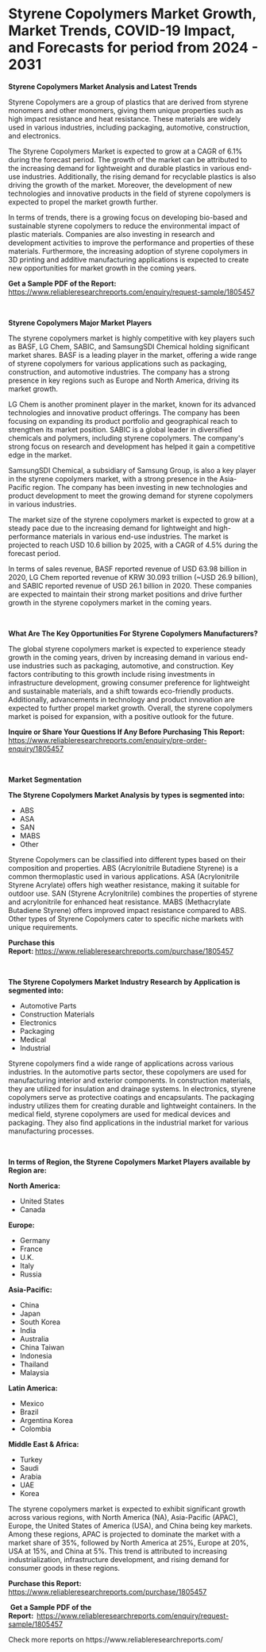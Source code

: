 <p><h1>Styrene Copolymers Market Growth, Market Trends, COVID-19 Impact, and Forecasts for period from 2024 - 2031</h1></p><p><strong>Styrene Copolymers Market Analysis and Latest Trends</strong></p>
<p><p>Styrene Copolymers are a group of plastics that are derived from styrene monomers and other monomers, giving them unique properties such as high impact resistance and heat resistance. These materials are widely used in various industries, including packaging, automotive, construction, and electronics.</p><p>The Styrene Copolymers Market is expected to grow at a CAGR of 6.1% during the forecast period. The growth of the market can be attributed to the increasing demand for lightweight and durable plastics in various end-use industries. Additionally, the rising demand for recyclable plastics is also driving the growth of the market. Moreover, the development of new technologies and innovative products in the field of styrene copolymers is expected to propel the market growth further.</p><p>In terms of trends, there is a growing focus on developing bio-based and sustainable styrene copolymers to reduce the environmental impact of plastic materials. Companies are also investing in research and development activities to improve the performance and properties of these materials. Furthermore, the increasing adoption of styrene copolymers in 3D printing and additive manufacturing applications is expected to create new opportunities for market growth in the coming years.</p></p>
<p><strong>Get a Sample PDF of the Report:&nbsp;</strong> <a href="https://www.reliableresearchreports.com/enquiry/request-sample/1805457">https://www.reliableresearchreports.com/enquiry/request-sample/1805457</a></p>
<p>&nbsp;</p>
<p><strong>Styrene Copolymers Major Market Players</strong></p>
<p><p>The styrene copolymers market is highly competitive with key players such as BASF, LG Chem, SABIC, and SamsungSDI Chemical holding significant market shares. BASF is a leading player in the market, offering a wide range of styrene copolymers for various applications such as packaging, construction, and automotive industries. The company has a strong presence in key regions such as Europe and North America, driving its market growth.</p><p>LG Chem is another prominent player in the market, known for its advanced technologies and innovative product offerings. The company has been focusing on expanding its product portfolio and geographical reach to strengthen its market position. SABIC is a global leader in diversified chemicals and polymers, including styrene copolymers. The company's strong focus on research and development has helped it gain a competitive edge in the market.</p><p>SamsungSDI Chemical, a subsidiary of Samsung Group, is also a key player in the styrene copolymers market, with a strong presence in the Asia-Pacific region. The company has been investing in new technologies and product development to meet the growing demand for styrene copolymers in various industries.</p><p>The market size of the styrene copolymers market is expected to grow at a steady pace due to the increasing demand for lightweight and high-performance materials in various end-use industries. The market is projected to reach USD 10.6 billion by 2025, with a CAGR of 4.5% during the forecast period.</p><p>In terms of sales revenue, BASF reported revenue of USD 63.98 billion in 2020, LG Chem reported revenue of KRW 30.093 trillion (~USD 26.9 billion), and SABIC reported revenue of USD 26.1 billion in 2020. These companies are expected to maintain their strong market positions and drive further growth in the styrene copolymers market in the coming years.</p></p>
<p>&nbsp;</p>
<p><strong>What Are The Key Opportunities For Styrene Copolymers Manufacturers?</strong></p>
<p><p>The global styrene copolymers market is expected to experience steady growth in the coming years, driven by increasing demand in various end-use industries such as packaging, automotive, and construction. Key factors contributing to this growth include rising investments in infrastructure development, growing consumer preference for lightweight and sustainable materials, and a shift towards eco-friendly products. Additionally, advancements in technology and product innovation are expected to further propel market growth. Overall, the styrene copolymers market is poised for expansion, with a positive outlook for the future.</p></p>
<p><strong>Inquire or Share Your Questions If Any Before Purchasing This Report:</strong> <a href="https://www.reliableresearchreports.com/enquiry/pre-order-enquiry/1805457">https://www.reliableresearchreports.com/enquiry/pre-order-enquiry/1805457</a></p>
<p>&nbsp;</p>
<p><strong>Market Segmentation</strong></p>
<p><strong>The Styrene Copolymers Market Analysis by types is segmented into:</strong></p>
<p><ul><li>ABS</li><li>ASA</li><li>SAN</li><li>MABS</li><li>Other</li></ul></p>
<p><p>Styrene Copolymers can be classified into different types based on their composition and properties. ABS (Acrylonitrile Butadiene Styrene) is a common thermoplastic used in various applications. ASA (Acrylonitrile Styrene Acrylate) offers high weather resistance, making it suitable for outdoor use. SAN (Styrene Acrylonitrile) combines the properties of styrene and acrylonitrile for enhanced heat resistance. MABS (Methacrylate Butadiene Styrene) offers improved impact resistance compared to ABS. Other types of Styrene Copolymers cater to specific niche markets with unique requirements.</p></p>
<p><strong>Purchase this Report:&nbsp;</strong><a href="https://www.reliableresearchreports.com/purchase/1805457">https://www.reliableresearchreports.com/purchase/1805457</a></p>
<p>&nbsp;</p>
<p><strong>The Styrene Copolymers Market Industry Research by Application is segmented into:</strong></p>
<p><ul><li>Automotive Parts</li><li>Construction Materials</li><li>Electronics</li><li>Packaging</li><li>Medical</li><li>Industrial</li></ul></p>
<p><p>Styrene copolymers find a wide range of applications across various industries. In the automotive parts sector, these copolymers are used for manufacturing interior and exterior components. In construction materials, they are utilized for insulation and drainage systems. In electronics, styrene copolymers serve as protective coatings and encapsulants. The packaging industry utilizes them for creating durable and lightweight containers. In the medical field, styrene copolymers are used for medical devices and packaging. They also find applications in the industrial market for various manufacturing processes.</p></p>
<p>&nbsp;</p>
<p><strong>In terms of Region, the Styrene Copolymers Market Players available by Region are:</strong></p>
<p>
    <p> <strong> North America: </strong>
        <ul>
            <li>United States</li>
            <li>Canada</li>
        </ul>
        </p> 
    <p> <strong> Europe: </strong>
        <ul>
            <li>Germany</li>
            <li>France</li>
            <li>U.K.</li>
            <li>Italy</li>
            <li>Russia</li>
        </ul>
        </p> 
    <p> <strong> Asia-Pacific: </strong>
        <ul>
            <li>China</li>
            <li>Japan</li>
            <li>South Korea</li>
            <li>India</li>
            <li>Australia</li>
            <li>China Taiwan</li>
            <li>Indonesia</li>
            <li>Thailand</li>
            <li>Malaysia</li>
        </ul>
        </p> 
    <p> <strong> Latin America: </strong>
        <ul>
            <li>Mexico</li>
            <li>Brazil</li>
            <li>Argentina Korea</li>
            <li>Colombia</li>
        </ul>
        </p> 
    <p> <strong> Middle East & Africa: </strong>
        <ul>
            <li>Turkey</li>
            <li>Saudi</li>
            <li>Arabia</li>
            <li>UAE</li>
            <li>Korea</li>
        </ul>
    </p>
    </p>
<p><p>The styrene copolymers market is expected to exhibit significant growth across various regions, with North America (NA), Asia-Pacific (APAC), Europe, the United States of America (USA), and China being key markets. Among these regions, APAC is projected to dominate the market with a market share of 35%, followed by North America at 25%, Europe at 20%, USA at 15%, and China at 5%. This trend is attributed to increasing industrialization, infrastructure development, and rising demand for consumer goods in these regions.</p></p>
<p><strong>Purchase this Report: </strong><a href="https://www.reliableresearchreports.com/purchase/1805457">https://www.reliableresearchreports.com/purchase/1805457</a></p>
<p>&nbsp;<strong>Get a Sample PDF of the Report:&nbsp;&nbsp;</strong><a href="https://www.reliableresearchreports.com/enquiry/request-sample/1805457">https://www.reliableresearchreports.com/enquiry/request-sample/1805457</a></p>
<p><strong></strong></p>
<p>Check more reports on https://www.reliableresearchreports.com/</p>